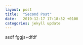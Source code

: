 ```yaml
---
layout: post
title:  "Second Post"
date:   2019-12-17 17:18:32 +0100
categories: jekyll update
---
```

asdf fggjs+dfdf